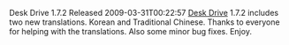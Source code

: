 Desk Drive 1.7.2 Released
2009-03-31T00:22:57
[Desk Drive](/deskdrive) 1.7.2 includes two new translations. Korean and Traditional Chinese. Thanks to everyone for helping with the translations. Also some minor bug fixes. Enjoy.

